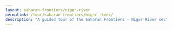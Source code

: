 ```yaml
---
layout: saharan-frontiers/niger-river
permalink: /tour/saharan-frontiers/niger-river/
description: "A guided tour of the Saharan Frontiers - Niger River section of Northwestern University's Block Museum exhibition of Caravans of Gold."
---
```

